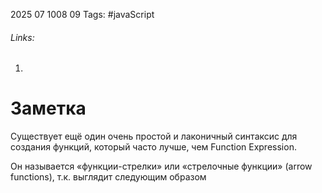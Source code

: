 2025 07 1008 09
Tags: #javaScript 
###### Links: 
1) 
# Заметка
Существует ещё один очень простой и лаконичный синтаксис для создания функций, который часто лучше, чем Function Expression.

Он называется «функции-стрелки» или «стрелочные функции» (arrow functions), т.к. выглядит следующим образом
```js
```